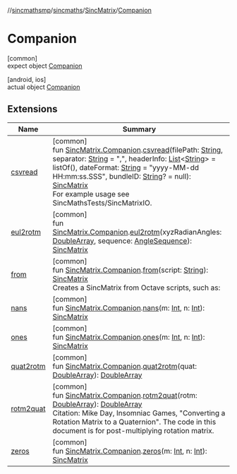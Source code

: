 //[sincmathsmp](../../../../index.md)/[sincmaths](../../index.md)/[SincMatrix](../index.md)/[Companion](index.md)

# Companion

[common]\
expect object [Companion](index.md)

[android, ios]\
actual object [Companion](index.md)

## Extensions

| Name | Summary |
|---|---|
| [csvread](../../csvread.md) | [common]<br>fun [SincMatrix.Companion](index.md).[csvread](../../csvread.md)(filePath: [String](https://kotlinlang.org/api/latest/jvm/stdlib/kotlin/-string/index.html), separator: [String](https://kotlinlang.org/api/latest/jvm/stdlib/kotlin/-string/index.html) = ",", headerInfo: [List](https://kotlinlang.org/api/latest/jvm/stdlib/kotlin.collections/-list/index.html)&lt;[String](https://kotlinlang.org/api/latest/jvm/stdlib/kotlin/-string/index.html)&gt; = listOf(), dateFormat: [String](https://kotlinlang.org/api/latest/jvm/stdlib/kotlin/-string/index.html) = "yyyy-MM-dd HH:mm:ss.SSS", bundleID: [String](https://kotlinlang.org/api/latest/jvm/stdlib/kotlin/-string/index.html)? = null): [SincMatrix](../index.md)<br>For example usage see SincMathsTests/SincMatrixIO. |
| [eul2rotm](../../eul2rotm.md) | [common]<br>fun [SincMatrix.Companion](index.md).[eul2rotm](../../eul2rotm.md)(xyzRadianAngles: [DoubleArray](https://kotlinlang.org/api/latest/jvm/stdlib/kotlin/-double-array/index.html), sequence: [AngleSequence](../../-angle-sequence/index.md)): [SincMatrix](../index.md) |
| [from](../../from.md) | [common]<br>fun [SincMatrix.Companion](index.md).[from](../../from.md)(script: [String](https://kotlinlang.org/api/latest/jvm/stdlib/kotlin/-string/index.html)): [SincMatrix](../index.md)<br>Creates a SincMatrix from Octave scripts, such as: |
| [nans](../../nans.md) | [common]<br>fun [SincMatrix.Companion](index.md).[nans](../../nans.md)(m: [Int](https://kotlinlang.org/api/latest/jvm/stdlib/kotlin/-int/index.html), n: [Int](https://kotlinlang.org/api/latest/jvm/stdlib/kotlin/-int/index.html)): [SincMatrix](../index.md) |
| [ones](../../ones.md) | [common]<br>fun [SincMatrix.Companion](index.md).[ones](../../ones.md)(m: [Int](https://kotlinlang.org/api/latest/jvm/stdlib/kotlin/-int/index.html), n: [Int](https://kotlinlang.org/api/latest/jvm/stdlib/kotlin/-int/index.html)): [SincMatrix](../index.md) |
| [quat2rotm](../../quat2rotm.md) | [common]<br>fun [SincMatrix.Companion](index.md).[quat2rotm](../../quat2rotm.md)(quat: [DoubleArray](https://kotlinlang.org/api/latest/jvm/stdlib/kotlin/-double-array/index.html)): [DoubleArray](https://kotlinlang.org/api/latest/jvm/stdlib/kotlin/-double-array/index.html) |
| [rotm2quat](../../rotm2quat.md) | [common]<br>fun [SincMatrix.Companion](index.md).[rotm2quat](../../rotm2quat.md)(rotm: [DoubleArray](https://kotlinlang.org/api/latest/jvm/stdlib/kotlin/-double-array/index.html)): [DoubleArray](https://kotlinlang.org/api/latest/jvm/stdlib/kotlin/-double-array/index.html)<br>Citation: Mike Day, Insomniac Games, "Converting a Rotation Matrix to a Quaternion". The code in this document is for post-multiplying rotation matrix. |
| [zeros](../../zeros.md) | [common]<br>fun [SincMatrix.Companion](index.md).[zeros](../../zeros.md)(m: [Int](https://kotlinlang.org/api/latest/jvm/stdlib/kotlin/-int/index.html), n: [Int](https://kotlinlang.org/api/latest/jvm/stdlib/kotlin/-int/index.html)): [SincMatrix](../index.md) |
